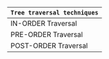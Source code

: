 <div align="center">
  
| `Tree traversal techniques` |
| --------------------------- |
|  IN-ORDER Traversal         |
|  PRE-ORDER Traversal        |
|  POST-ORDER Traversal       |

</div>
